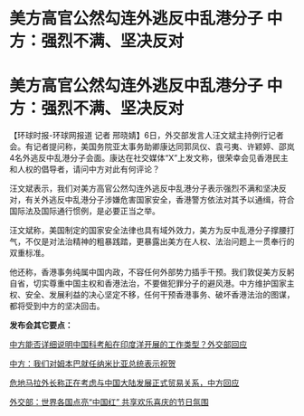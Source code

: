 # 美方高官公然勾连外逃反中乱港分子 中方：强烈不满、坚决反对

# 美方高官公然勾连外逃反中乱港分子 中方：强烈不满、坚决反对

【环球时报-环球网报道 记者
邢晓婧】6日，外交部发言人汪文斌主持例行记者会。有记者提问称，美国务院亚太事务助卿康达同郭凤仪、袁弓夷、许颖婷、邵岚4名外逃反中乱港分子会面。康达在社交媒体“X”上发文称，很荣幸会见香港民主和人权的倡导者，请问中方对此有何评论？

汪文斌表示，我们对美方高官公然勾连外逃反中乱港分子表示强烈不满和坚决反对，有关外逃反中乱港分子涉嫌危害国家安全，香港警方依法对其予以通缉，符合国际法及国际通行惯例，是必要正当之举。

汪文斌称，美国制定的国家安全法律也具有域外效力，美方为反中乱港分子撑腰打气，不仅是对法治精神的粗暴践踏，更暴露出美方在人权、法治问题上一贯奉行的双重标准。

他还称，香港事务纯属中国内政，不容任何外部势力插手干预。我们敦促美方反躬自省，切实尊重中国主权和香港法治，不要做犯罪分子的避风港。中方维护国家主权、安全、发展利益的决心坚定不移，任何干预香港事务、破坏香港法治的图谋，都将受到中方的坚决回击。

**发布会其它要点：**

[中方能否详细说明中国科考船在印度洋开展的工作类型？外交部回应](https://news.qq.com/rain/a/20240206A0594100)

[中方：我们对姆本巴就任纳米比亚总统表示祝贺](https://news.qq.com/rain/a/20240206A0593Y00)

[危地马拉外长称正在考虑与中国大陆发展正式贸易关系，中方回应](https://news.qq.com/rain/a/20240206A05AGW00)

[外交部：世界各国点亮“中国红” 共享欢乐喜庆的节日氛围](https://news.qq.com/rain/a/20240206A05HZD00)

